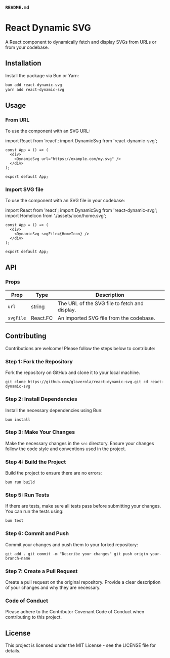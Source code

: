 ### `README.md`

# React Dynamic SVG

A React component to dynamically fetch and display SVGs from URLs or from your codebase.

## Installation

Install the package via Bun or Yarn:

```bash
bun add react-dynamic-svg
yarn add react-dynamic-svg
```

## Usage

### From URL

To use the component with an SVG URL:

import React from 'react';
import DynamicSvg from 'react-dynamic-svg';

```tsx
const App = () => (
  <div>
    <DynamicSvg url="https://example.com/my.svg" />
  </div>
);

export default App;
```

### Import SVG file

To use the component with an SVG file in your codebase:

import React from 'react';
import DynamicSvg from 'react-dynamic-svg';
import HomeIcon from './assets/icon/home.svg';

```tsx
const App = () => (
  <div>
    <DynamicSvg svgFile={HomeIcon} />
  </div>
);

export default App;
```

## API

### Props

| Prop | Type | Description |
| --- | --- | --- |
| `url` | string | The URL of the SVG file to fetch and display. |
| `svgFile` | React.FC | An imported SVG file from the codebase. |

## Contributing

Contributions are welcome! Please follow the steps below to contribute:

### Step 1: Fork the Repository

Fork the repository on GitHub and clone it to your local machine.


`git clone https://github.com/gloverola/react-dynamic-svg.git
cd react-dynamic-svg`

### Step 2: Install Dependencies

Install the necessary dependencies using Bun:

`bun install`

### Step 3: Make Your Changes

Make the necessary changes in the `src` directory. Ensure your changes follow the code style and conventions used in the project.

### Step 4: Build the Project

Build the project to ensure there are no errors:

`bun run build`

### Step 5: Run Tests

If there are tests, make sure all tests pass before submitting your changes. You can run the tests using:

`bun test`

### Step 6: Commit and Push

Commit your changes and push them to your forked repository:

`git add .
git commit -m "Describe your changes"
git push origin your-branch-name`

### Step 7: Create a Pull Request

Create a pull request on the original repository. Provide a clear description of your changes and why they are necessary.

### Code of Conduct

Please adhere to the Contributor Covenant Code of Conduct when contributing to this project.

## License

This project is licensed under the MIT License - see the LICENSE file for details.
